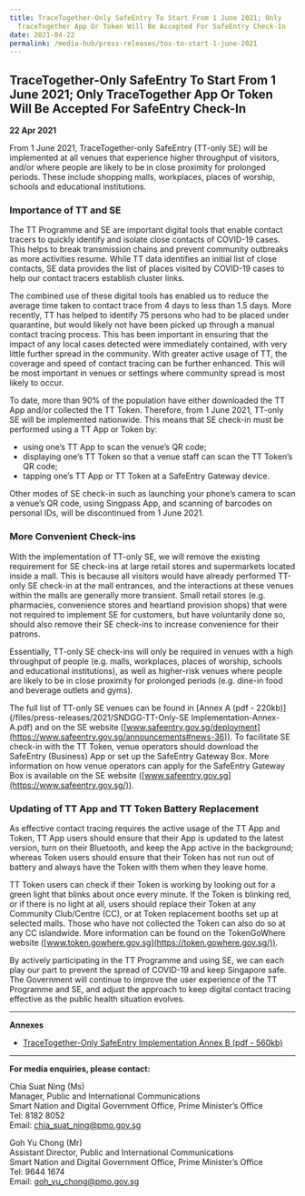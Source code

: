 ```yaml
---
title: TraceTogether-Only SafeEntry To Start From 1 June 2021; Only
  TraceTogether App Or Token Will Be Accepted For SafeEntry Check-In
date: 2021-04-22
permalink: /media-hub/press-releases/tos-to-start-1-june-2021
---
```

## TraceTogether-Only SafeEntry To Start From 1 June 2021; Only TraceTogether App Or Token Will Be Accepted For SafeEntry Check-In

**22 Apr 2021**

From 1 June 2021, TraceTogether-only SafeEntry (TT-only SE) will be implemented at all venues that experience higher throughput of visitors, and/or where people are likely to be in close proximity for prolonged periods. These include shopping malls, workplaces, places of worship, schools and educational institutions.

### Importance of TT and SE

The TT Programme and SE are important digital tools that enable contact tracers to quickly identify and isolate close contacts of COVID-19 cases. This helps to break transmission chains and prevent community outbreaks as more activities resume. While TT data identifies an initial list of close contacts, SE data provides the list of places visited by COVID-19 cases to help our contact tracers establish cluster links.

The combined use of these digital tools has enabled us to reduce the average time taken to contact trace from 4 days to less than 1.5 days. More recently, TT has helped to identify 75 persons who had to be placed under quarantine, but would likely not have been picked up through a manual contact tracing process. This has been important in ensuring that the impact of any local cases detected were immediately contained, with very little further spread in the community. With greater active usage of TT, the coverage and speed of contact tracing can be further enhanced. This will be most important in venues or settings where community spread is most likely to occur.

To date, more than 90% of the population have either downloaded the TT App and/or collected the TT Token. Therefore, from 1 June 2021, TT-only SE will be implemented nationwide. This means that SE check-in must be performed using a TT App or Token by:

*   using one’s TT App to scan the venue’s QR code;
*   displaying one’s TT Token so that a venue staff can scan the TT Token’s QR code;
*   tapping one’s TT App or TT Token at a SafeEntry Gateway device.

Other modes of SE check-in such as launching your phone’s camera to scan a venue’s QR code, using Singpass App, and scanning of barcodes on personal IDs, will be discontinued from 1 June 2021.

### More Convenient Check-ins

With the implementation of TT-only SE, we will remove the existing requirement for SE check-ins at large retail stores and supermarkets located inside a mall. This is because all visitors would have already performed TT-only SE check-in at the mall entrances, and the interactions at these venues within the malls are generally more transient. Small retail stores (e.g. pharmacies, convenience stores and heartland provision shops) that were not required to implement SE for customers, but have voluntarily done so, should also remove their SE check-ins to increase convenience for their patrons.

Essentially, TT-only SE check-ins will only be required in venues with a high throughput of people (e.g. malls, workplaces, places of worship, schools and educational institutions), as well as higher-risk venues where people are likely to be in close proximity for prolonged periods (e.g. dine-in food and beverage outlets and gyms).

The full list of TT-only SE venues can be found in  [Annex A (pdf - 220kb)](/files/press-releases/2021/SNDGG-TT-Only-SE Implementation-Annex-A.pdf) and on the SE website ([www.safeentry.gov.sg/deployment](https://www.safeentry.gov.sg/announcements#news-36)). To facilitate SE check-in with the TT Token, venue operators should download the SafeEntry (Business) App or set up the SafeEntry Gateway Box. More information on how venue operators can apply for the SafeEntry Gateway Box is available on the SE website ([www.safeentry.gov.sg](https://www.safeentry.gov.sg/)).

### Updating of TT App and TT Token Battery Replacement

As effective contact tracing requires the active usage of the TT App and Token, TT App users should ensure that their App is updated to the latest version, turn on their Bluetooth, and keep the App active in the background; whereas Token users should ensure that their Token has not run out of battery and always have the Token with them when they leave home.

TT Token users can check if their Token is working by looking out for a green light that blinks about once every minute. If the Token is blinking red, or if there is no light at all, users should replace their Token at any Community Club/Centre (CC), or at Token replacement booths set up at selected malls. Those who have not collected the Token can also do so at any CC islandwide. More information can be found on the TokenGoWhere website ([www.token.gowhere.gov.sg](https://token.gowhere.gov.sg/)).

By actively participating in the TT Programme and using SE, we can each play our part to prevent the spread of COVID-19 and keep Singapore safe. The Government will continue to improve the user experience of the TT Programme and SE, and adjust the approach to keep digital contact tracing effective as the public health situation evolves.

---

**Annexes**

* [TraceTogether-Only SafeEntry Implementation Annex B (pdf - 560kb)](/files/press-releases/2021/SNDGG-TT-Only-SE%20Implementation-Annex-B.pdf)

---

**For media enquiries, please contact:**

Chia Suat Ning (Ms)<br>
Manager, Public and International Communications<br>
Smart Nation and Digital Government Office, Prime Minister’s Office<br>
Tel: 8182 8052<br>
Email:  [chia_suat_ning@pmo.gov.sg](mailto:chia_suat_ning@pmo.gov.sg)

Goh Yu Chong (Mr)<br>
Assistant Director, Public and International Communications<br>
Smart Nation and Digital Government Office, Prime Minister’s Office<br>
Tel: 9644 1674<br>
Email:  [goh_yu_chong@pmo.gov.sg](mailto:goh_yu_chong@pmo.gov.sg)